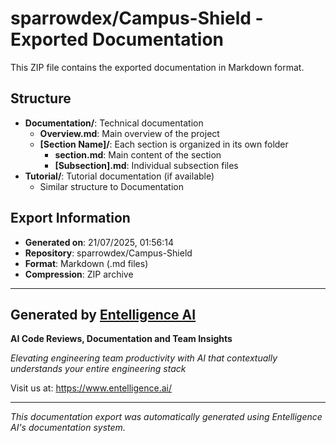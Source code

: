 # sparrowdex/Campus-Shield - Exported Documentation

This ZIP file contains the exported documentation in Markdown format.

## Structure

- **Documentation/**: Technical documentation
  - **Overview.md**: Main overview of the project
  - **[Section Name]/**: Each section is organized in its own folder
    - **section.md**: Main content of the section
    - **[Subsection].md**: Individual subsection files
- **Tutorial/**: Tutorial documentation (if available)
  - Similar structure to Documentation

## Export Information

- **Generated on**: 21/07/2025, 01:56:14
- **Repository**: sparrowdex/Campus-Shield
- **Format**: Markdown (.md files)
- **Compression**: ZIP archive

---

## Generated by [Entelligence AI](https://www.entelligence.ai/)

**AI Code Reviews, Documentation and Team Insights**

*Elevating engineering team productivity with AI that contextually understands your entire engineering stack*

Visit us at: https://www.entelligence.ai/

---

*This documentation export was automatically generated using Entelligence AI's documentation system.*
